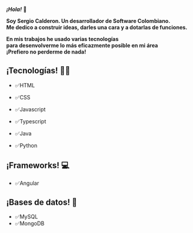 **_¡Hola!_** 👋

**Soy Sergio Calderon. Un desarrollador de Software Colombiano.**  
**Me dedico a construir ideas, darles una cara y a dotarlas de funciones.**

**En mis trabajos he usado varias tecnologías  
para desenvolverme lo más eficazmente posible en mi área  
¡Prefiero no perderme de nada!**

¡Tecnologías!  👨‍💻
-
- ✅HTML

- ✅CSS

- ✅Javascript

- ✅Typescript

- ✅Java

- ✅Python



¡Frameworks! 💻
-
- ✅Angular

¡Bases de datos! 💾
-
- ✅MySQL
- ✅MongoDB



